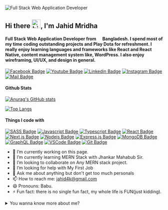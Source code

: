 ![Full Stack Web Application Developer](https://fiverr-res.cloudinary.com/images/q_auto,f_auto/gigs/183276367/original/b9b2c99e016dc8318c4742e3d0d5f0b0356d9511/work-on-web-development-projects-on-mern-stack.jpg)

## Hi there <img src="https://user-images.githubusercontent.com/1303154/88677602-1635ba80-d120-11ea-84d8-d263ba5fc3c0.gif" width="28px" alt="hi">, I'm Jahid Mridha 
#### Full Stack Web Application Developer from <img src="https://image.flaticon.com/icons/svg/323/323299.svg" width="13"/> Bangladesh. I spend most of my time coding outstanding projects and Play Dota for refreshment. I really enjoy learning languages and frameworks like React and React Native, content management system like, WordPress. I also enjoy wireframing, UI/UX, and design in general. 

[![Facebook Badge](https://img.shields.io/badge/Facebook-1877F2?style=for-the-badge&logo=facebook&logoColor=white)](https://facebook.com/hasanmehdi9371) [![Youtube Badge](https://img.shields.io/badge/YouTube-FF0000?style=for-the-badge&logo=youtube&logoColor=white)](https://youtube.com/https://www.youtube.com/channel/UCfmY-Nq4DbAOph_87QCouPQ) [![Linkedin Badge](https://img.shields.io/badge/LinkedIn-0077B5?style=for-the-badge&logo=linkedin&logoColor=white)](https://www.linkedin.com/in/hasan-mehdi-98472277//) [![Instagram Badge](https://img.shields.io/badge/Instagram-E4405F?style=for-the-badge&logo=instagram&logoColor=white)](https://instagram.com/jahid4k//) [![Mail Badge](https://img.shields.io/badge/Gmail-D14836?style=for-the-badge&logo=gmail&logoColor=white)](mailto:jahid4k@gmail.com)

#### Github Stats
[![Anurag's GitHub stats](https://github-readme-stats.vercel.app/api?username=Mehdi39)](https://github.com/anuraghazra/github-readme-stats)

[![Top Langs](https://github-readme-stats.vercel.app/api/top-langs/?username=anuraghazra&layout=compact)](https://github.com/anuraghazra/github-readme-stats)

#### Things I code with

[![SASS Badge](https://img.shields.io/badge/Sass-CC6699?style=for-the-badge&logo=sass&logoColor=white)](#) [![Javascript Badge](https://img.shields.io/badge/-Javascript-F0DB4F?style=for-the-badge&labelColor=black&logo=javascript&logoColor=F0DB4F)](#) [![Typescript Badge](https://img.shields.io/badge/-Typescript-007acc?style=for-the-badge&labelColor=black&logo=typescript&logoColor=007acc)](#) [![React Badge](https://img.shields.io/badge/-React-61DBFB?style=for-the-badge&labelColor=black&logo=react&logoColor=61DBFB)](#) [![Next.js Badge](https://img.shields.io/badge/next.js-000000?style=for-the-badge&logo=nextdotjs&logoColor=white)](#) [![Nodejs Badge](https://img.shields.io/badge/-Nodejs-3C873A?style=for-the-badge&labelColor=black&logo=node.js&logoColor=3C873A)](#) [![Express.js Badge](https://img.shields.io/badge/Express.js-000000?style=for-the-badge&logo=express&logoColor=white)](#) [![MongoDB Badge](https://img.shields.io/badge/MongoDB-4EA94B?style=for-the-badge&logo=mongodb&logoColor=white)](#) [![GraphQL Badge](https://img.shields.io/badge/-GraphQl-e535ab?style=for-the-badge&labelColor=black&logo=node.js&logoColor=e535ab)](#) [![VSCode Badge](https://img.shields.io/badge/Visual_Studio-5C2D91?style=for-the-badge&logo=visual%20studio&logoColor=white)](#) [![Git Badge](https://img.shields.io/badge/Git-F05032?style=for-the-badge&logo=git&logoColor=white)](#)

- 🔭 I’m currently working on this page. 
- 🌱 I’m currently learning MERN Stack with Jhankar Mahabub Sir. 
- 👯 I’m looking to collaborate on Any MERN stack project. 
- 🤔 I’m looking for help with My First Job 
- 💬 Ask me about anything but don't get too much personals 
- 📫 How to reach me: jahid4k@gmail.com 
- 😄 Pronouns: Babu. 
- ⚡ Fun fact: there is no single fun fact, my whole life is FUN(just kidding). 

<details>
<summary>
  You wanna know more about me?
</summary>

<br >



</details>
